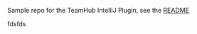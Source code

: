Sample repo for the TeamHub IntelliJ Plugin, see the [README](https://github.com/TeamHubApp/intellij-plugin/blob/master/README.md)






fdsfds






